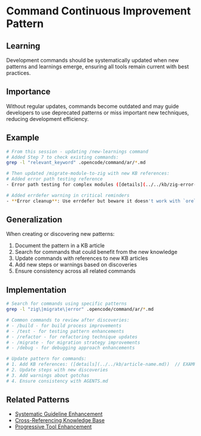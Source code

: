 # Command Continuous Improvement Pattern

## Learning
Development commands should be systematically updated when new patterns and learnings emerge, ensuring all tools remain current with best practices.

## Importance
Without regular updates, commands become outdated and may guide developers to use deprecated patterns or miss important new techniques, reducing development efficiency.

## Example
```bash
# From this session - updating /new-learnings command
# Added Step 7 to check existing commands:
grep -l "relevant_keyword" .opencode/command/ar/*.md

# Then updated /migrate-module-to-zig with new KB references:
# Added error path testing reference
- Error path testing for complex modules ([details](../../kb/zig-error-path-testing-pattern.md))  // EXAMPLE: Future article

# Added errdefer warning in critical reminders
- **Error cleanup**: Use errdefer but beware it doesn't work with `orelse return null` ([details](../../kb/zig-errdefer-value-capture-pattern.md))  // EXAMPLE: Future article
```

## Generalization
When creating or discovering new patterns:
1. Document the pattern in a KB article
2. Search for commands that could benefit from the new knowledge
3. Update commands with references to new KB articles
4. Add new steps or warnings based on discoveries
5. Ensure consistency across all related commands

## Implementation
```bash
# Search for commands using specific patterns
grep -l "zig\|migrate\|error" .opencode/command/ar/*.md

# Common commands to review after discoveries:
# - /build - for build process improvements
# - /test - for testing pattern enhancements  
# - /refactor - for refactoring technique updates
# - /migrate - for migration strategy improvements
# - /debug - for debugging approach enhancements

# Update pattern for commands:
# 1. Add KB references: ([details](../../kb/article-name.md))  // EXAMPLE: Replace with actual article
# 2. Update steps with new discoveries
# 3. Add warnings about gotchas
# 4. Ensure consistency with AGENTS.md
```

## Related Patterns
- [Systematic Guideline Enhancement](systematic-guideline-enhancement.md)
- [Cross-Referencing Knowledge Base](cross-referencing-knowledge-base.md)
- [Progressive Tool Enhancement](progressive-tool-enhancement.md)